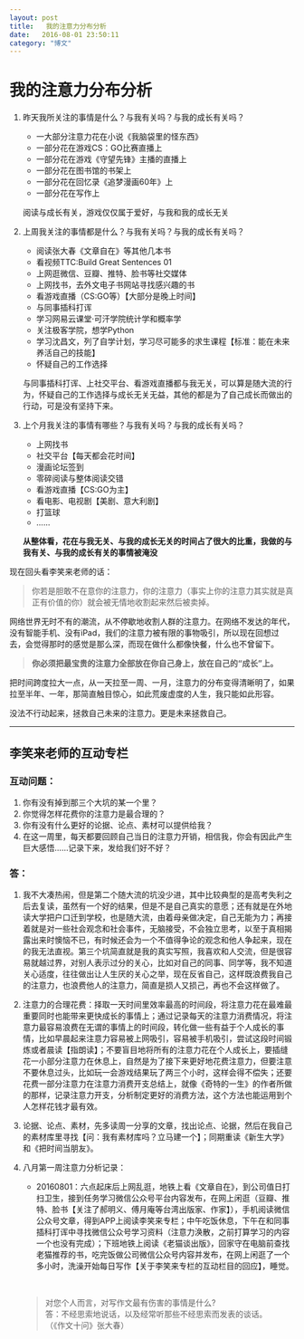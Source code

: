 ```yaml
---
layout: post
title:   我的注意力分布分析
date:   2016-08-01 23:50:11
category: "博文"
---
```


# 我的注意力分布分析

1. 昨天我所关注的事情是什么？与我有关吗？与我的成长有关吗？
   * 一大部分注意力花在小说《我脑袋里的怪东西》
   * 一部分花在游戏CS：GO比赛直播上
   * 一部分花在游戏《守望先锋》主播的直播上
   * 一部分花在图书馆的书架上
   * 一部分花在回忆录《追梦漫画60年》上
   * 一部分花在写作上

   阅读与成长有关，游戏仅仅属于爱好，与我和我的成长无关

2. 上周我关注的事情都是什么？与我有关吗？与我的成长有关吗？

   * 阅读张大春《文章自在》等其他几本书
   * 看视频TTC:Build Great Sentences 01
   * 上网逛微信、豆瓣、推特、脸书等社交媒体
   * 上网找书，去外文电子书网站寻找感兴趣的书
   * 看游戏直播（CS:GO等）【大部分是晚上时间】
   * 与同事插科打诨
   * 学习网易云课堂·可汗学院统计学和概率学
   * 关注极客学院，想学Python
   * 学习沈昌文，列了自学计划，学习尽可能多的求生课程【标准：能在未来养活自己的技能】
   * 怀疑自己的工作选择

   与同事插科打诨、上社交平台、看游戏直播都与我无关，可以算是随大流的行为，怀疑自己的工作选择与成长无关无益，其他的都是为了自己成长而做出的行动，可是没有坚持下来。

3. 上个月我关注的事情有哪些？与我有关吗？与我的成长有关吗？

   * 上网找书
   * 社交平台【每天都会花时间】
   * 漫画论坛签到
   * 零碎阅读与整体阅读交错
   * 看游戏直播【CS:GO为主】
   * 看电影、电视剧【美剧、意大利剧】
   * 打篮球
   * ……

   **从整体看，花在与我无关、与我的成长无关的时间占了很大的比重，我做的与我有关、与我的成长有关的事情被淹没**


现在回头看李笑来老师的话：

> 你若是胆敢不在意你的注意力，你的注意力（事实上你的注意力其实就是真正有价值的你）就会被无情地收割起来然后被卖掉。

网络世界无时不有的潮流，从不停歇地收割人群的注意力。在网络不发达的年代，没有智能手机、没有iPad，我们的注意力被有限的事物吸引，所以现在回想过去，会觉得那时的感觉是那么深，而现在做什么都像快餐，什么也不曾留下。

> **你必须把最宝贵的注意力全部放在你自己身上，放在自己的“成长”上。**

把时间跨度拉大一点，从一天拉至一周、一月，注意力的分布变得清晰明了，如果拉至半年、一年，那简直触目惊心，如此荒废虚度的人生，我只能如此形容。

没法不行动起来，拯救自己未来的注意力。更是未来拯救自己。



***

## 李笑来老师的互动专栏

### 互动问题：

1. 你有没有掉到那三个大坑的某一个里？
2. 你觉得怎样花费你的注意力是最合理的？
3. 你有没有什么更好的论据、论点、素材可以提供给我？
4. 在这一周里，每天都要回顾自己当日的注意力开销，相信我，你会有因此产生巨大感悟……记录下来，发给我们好不好？

### 答：

1. 我不大凑热闹，但是第二个随大流的坑没少进，其中比较典型的是高考失利之后去复读，虽然有一个好的结果，但是不是自己真实的意愿；还有就是在外地读大学把户口迁到学校，也是随大流，由着母亲做决定，自己无能为力；再接着就是对一些社会观念和社会事件，无脑接受，不会独立思考，以至于真相揭露出来时懊恼不已，有时候还会为一个不值得争论的观念和他人争起来，现在的我无法直视。第三个坑简直就是我的真实写照，我喜欢和人交流，但是很容易就越过界，对别人表示过分的关心，比如对自己的同事、同学等，我不知道关心适度，往往做出让人生厌的关心之举，现在反省自己，这样既浪费我自己的注意力，也浪费他人的注意力，简直是损人又损己，再也不会这样做了。

2. 注意力的合理花费：择取一天时间里效率最高的时间段，将注意力花在最难最重要同时也能带来更快成长的事情上；通过记录每天的注意力消费情况，将注意力最容易浪费在无谓的事情上的时间段，转化做一些有益于个人成长的事情，比如早晨起来注意力容易被上网吸引，容易被手机吸引，尝试这段时间锻炼或者晨读【指朗读】；不要盲目地将所有的注意力花在个人成长上，要插缝花一小部分注意力在休息上，自然是为了接下来更好地花费注意力，但要注意不要休息过头，比如玩一会游戏结果玩了两三个小时，这样会得不偿失；还要花费一部分注意力在注意力消费开支总结上，就像《奇特的一生》的作者所做的那样，记录注意力开支，分析制定更好的消费方法，这个方法也能运用到个人怎样花钱才最有效。

3. 论据、论点、素材，先多读周一分享的文章，找出论点、论据，然后在我自己的素材库里寻找【问：我有素材库吗？立马建一个】；同期重读《新生大学》和《把时间当朋友》。

4. 八月第一周注意力分析记录：

   * 20160801：六点起床后上网乱逛，地铁上看《文章自在》，到公司值日打扫卫生，接到任务学习微信公众号平台内容发布，在网上闲逛（豆瓣、推特、脸书【关注了郝明义、傅月庵等台湾出版家、作家】），手机阅读微信公众号文章，得到APP上阅读李笑来专栏；中午吃饭休息，下午在和同事插科打诨中寻找微信公众号学习资料（注意力涣散，之前打算学习的内容一个也没有完成）；下班地铁上阅读《老猫谈出版》，回家守在电脑前查找老猫推荐的书，吃完饭做公司微信公众号内容并发布，在网上闲逛了一个多小时，洗澡开始每日写作【关于李笑来专栏的互动栏目的回应】，睡觉。

   ​

   > 对您个人而言，对写作文最有伤害的事情是什么?    
 答：不经思索地说话，以及经常听那些不经思索而发表的谈话。  
（《作文十问》张大春）
